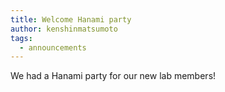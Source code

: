 ```yaml
---
title: Welcome Hanami party
author: kenshinmatsumoto
tags:
  - announcements
---
```


We had a Hanami party for our new lab members! 
